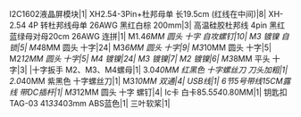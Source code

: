 I2C1602液晶屏模块|1|
XH2.54-3Pin+杜邦母单 长19.5cm (红线在中间)|8|
XH-2.54 4P 转杜邦线母单 26AWG 黑红白棕 200mm|3|
高温硅胶杜邦线 4pin 黑红蓝绿母对母20cm 26AWG 连拼|1|
M1.4*6MM 圆头 十字 自攻螺钉|10|
M3 镀镍 自锁|5|
M4*8MM 圆头 十字|24|
M3*6MM 圆头 十字|9|
M3*10MM 圆头 十字|5|
M2*12MM 圆头 十字|5|
M4 镀镍|24|
M3 镀镍|7|
M2 镀镍|6|
M3*8MM 平头 十字|3|
|十字扳手 M2、M3、M4螺母|1|
3.0*40MM 红黑色 十字螺丝刀 刀头加粗|1|
2.0*40MM 紫黑色 十字螺丝刀|1|
M3*10MM 双通|4|
USB线|1|
6节5号带线15CM露线 带DC插杆|1|
M3*12MM 圆头 十字 螺钉|4|
Ic卡 白卡85.5*54*0.80MM|1|
钥匙扣TAG-03 41*33*403mm ABS蓝色|1|
三叶软桨|1|